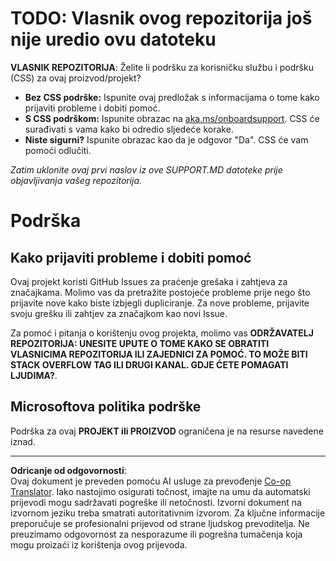 <!--
CO_OP_TRANSLATOR_METADATA:
{
  "original_hash": "b7244261ee19497082edf33bcce64717",
  "translation_date": "2025-09-10T05:43:57+00:00",
  "source_file": "SUPPORT.md",
  "language_code": "hr"
}
-->
# TODO: Vlasnik ovog repozitorija još nije uredio ovu datoteku

**VLASNIK REPOZITORIJA**: Želite li podršku za korisničku službu i podršku (CSS) za ovaj proizvod/projekt?

- **Bez CSS podrške:** Ispunite ovaj predložak s informacijama o tome kako prijaviti probleme i dobiti pomoć.
- **S CSS podrškom:** Ispunite obrazac na [aka.ms/onboardsupport](https://aka.ms/onboardsupport). CSS će surađivati s vama kako bi odredio sljedeće korake.
- **Niste sigurni?** Ispunite obrazac kao da je odgovor "Da". CSS će vam pomoći odlučiti.

*Zatim uklonite ovaj prvi naslov iz ove SUPPORT.MD datoteke prije objavljivanja vašeg repozitorija.*

# Podrška

## Kako prijaviti probleme i dobiti pomoć  

Ovaj projekt koristi GitHub Issues za praćenje grešaka i zahtjeva za značajkama. Molimo vas da pretražite postojeće 
probleme prije nego što prijavite nove kako biste izbjegli dupliciranje. Za nove probleme, prijavite svoju grešku ili 
zahtjev za značajkom kao novi Issue.

Za pomoć i pitanja o korištenju ovog projekta, molimo vas **ODRŽAVATELJ REPOZITORIJA: UNESITE UPUTE O TOME 
KAKO SE OBRATITI VLASNICIMA REPOZITORIJA ILI ZAJEDNICI ZA POMOĆ. TO MOŽE BITI STACK OVERFLOW TAG ILI DRUGI 
KANAL. GDJE ĆETE POMAGATI LJUDIMA?**.

## Microsoftova politika podrške  

Podrška za ovaj **PROJEKT ili PROIZVOD** ograničena je na resurse navedene iznad.

---

**Odricanje od odgovornosti**:  
Ovaj dokument je preveden pomoću AI usluge za prevođenje [Co-op Translator](https://github.com/Azure/co-op-translator). Iako nastojimo osigurati točnost, imajte na umu da automatski prijevodi mogu sadržavati pogreške ili netočnosti. Izvorni dokument na izvornom jeziku treba smatrati autoritativnim izvorom. Za ključne informacije preporučuje se profesionalni prijevod od strane ljudskog prevoditelja. Ne preuzimamo odgovornost za nesporazume ili pogrešna tumačenja koja mogu proizaći iz korištenja ovog prijevoda.